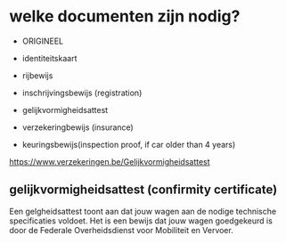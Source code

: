 # welke documenten zijn nodig?

- ORIGINEEL

- identiteitskaart
- rijbewijs

- inschrijvingsbewijs (registration)
- gelijkvormigheidsattest
- verzekeringbewijs (insurance)
- keuringsbewijs(inspection proof, if car older than 4 years)

https://www.verzekeringen.be/Gelijkvormigheidsattest

## gelijkvormigheidsattest (confirmity certificate)

Een gelgheidsattest toont aan dat jouw wagen aan de nodige technische
specificaties voldoet. Het is een bewijs dat jouw wagen goedgekeurd is door de
Federale Overheidsdienst voor Mobiliteit en Vervoer.
